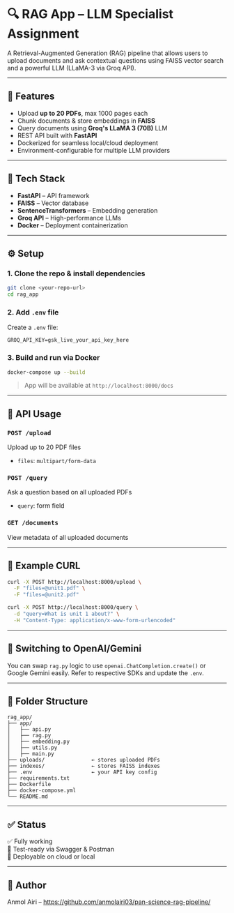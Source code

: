 # 🔍 RAG App – LLM Specialist Assignment

A Retrieval-Augmented Generation (RAG) pipeline that allows users to upload documents and ask contextual questions using FAISS vector search and a powerful LLM (LLaMA-3 via Groq API).

---

## 🚀 Features

- Upload **up to 20 PDFs**, max 1000 pages each
- Chunk documents & store embeddings in **FAISS**
- Query documents using **Groq's LLaMA 3 (70B)** LLM
- REST API built with **FastAPI**
- Dockerized for seamless local/cloud deployment
- Environment-configurable for multiple LLM providers

---

## 🧱 Tech Stack

- **FastAPI** – API framework  
- **FAISS** – Vector database  
- **SentenceTransformers** – Embedding generation  
- **Groq API** – High-performance LLMs  
- **Docker** – Deployment containerization

---

## ⚙️ Setup

### 1. Clone the repo & install dependencies

```bash
git clone <your-repo-url>
cd rag_app
```

### 2. Add `.env` file

Create a `.env` file:

```env
GROQ_API_KEY=gsk_live_your_api_key_here
```

### 3. Build and run via Docker

```bash
docker-compose up --build
```

> App will be available at `http://localhost:8000/docs`

---

## 🧪 API Usage

### `POST /upload`
Upload up to 20 PDF files

- `files`: `multipart/form-data`

### `POST /query`
Ask a question based on all uploaded PDFs

- `query`: form field

### `GET /documents`
View metadata of all uploaded documents

---

## 🧪 Example CURL

```bash
curl -X POST http://localhost:8000/upload \
  -F "files=@unit1.pdf" \
  -F "files=@unit2.pdf"

curl -X POST http://localhost:8000/query \
  -d "query=What is unit 1 about?" \
  -H "Content-Type: application/x-www-form-urlencoded"
```

---

## 🔄 Switching to OpenAI/Gemini

You can swap `rag.py` logic to use `openai.ChatCompletion.create()` or Google Gemini easily. Refer to respective SDKs and update the `.env`.

---

## 📂 Folder Structure

```
rag_app/
├── app/
│   ├── api.py
│   ├── rag.py
│   ├── embedding.py
│   ├── utils.py
│   ├── main.py
├── uploads/               ← stores uploaded PDFs
├── indexes/               ← stores FAISS indexes
├── .env                   ← your API key config
├── requirements.txt
├── Dockerfile
├── docker-compose.yml
└── README.md
```

---

## ✅ Status

✅ Fully working  
🧪 Test-ready via Swagger & Postman  
🚢 Deployable on cloud or local  

---

## 👤 Author

Anmol Airi – https://github.com/anmolairi03/pan-science-rag-pipeline/
